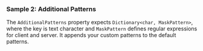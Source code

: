 ### Sample 2: Additional Patterns

The `AdditionalPatterns` property expects `Dictionary<char, MaskPattern>`, where the key is text character and `MaskPattern` defines regular expressions for client and server.
It appends your custom patterns to the default patterns.
